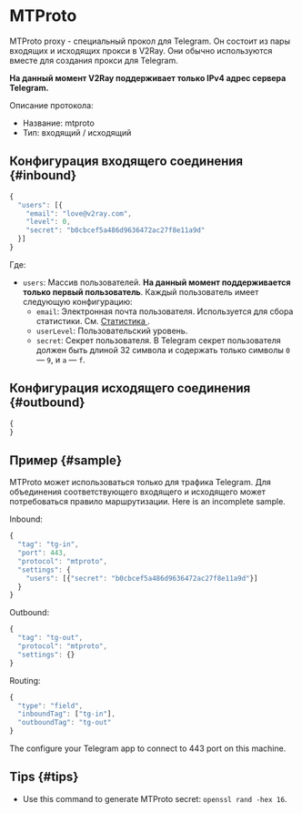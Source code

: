 # MTProto

MTProto proxy - специальный прокол для Telegram. Он состоит из пары входящих и исходящих прокси в V2Ray. Они обычно используются вместе для создания прокси для Telegram.

**На данный момент V2Ray поддерживает только IPv4 адрес сервера Telegram.**

Описание протокола:

* Название: mtproto
* Тип: входящий / исходящий

## Конфигурация входящего соединения {#inbound}

```javascript
{
  "users": [{
    "email": "love@v2ray.com",
    "level": 0,
    "secret": "b0cbcef5a486d9636472ac27f8e11a9d"
  }]
}
```

Где:

* `users`: Массив пользователей. **На данный момент поддерживается только первый пользователь**. Каждый пользователь имеет следующую конфигурацию: 
  * `email`: Электронная почта пользователя. Используется для сбора статистики. См. [ Статистика ](../stats.md).
  * ` userLevel `: Пользовательский уровень.
  * `secret`: Секрет пользователя. В Telegram секрет пользователя должен быть длиной 32 символа и содержать только символы ` 0 ` — ` 9 `, и ` a ` — ` f `.

## Конфигурация исходящего соединения {#outbound}

```javascript
{
}
```

## Пример {#sample}

MTProto может использоваться только для трафика Telegram. Для объединения соответствующего входящего и исходящего может потребоваться правило маршрутизации. Here is an incomplete sample.

Inbound:

```javascript
{
  "tag": "tg-in",
  "port": 443,
  "protocol": "mtproto",
  "settings": {
    "users": [{"secret": "b0cbcef5a486d9636472ac27f8e11a9d"}]
  }
}
```

Outbound:

```javascript
{
  "tag": "tg-out",
  "protocol": "mtproto",
  "settings": {}
}
```

Routing:

```javascript
{
  "type": "field",
  "inboundTag": ["tg-in"],
  "outboundTag": "tg-out"
}
```

The configure your Telegram app to connect to 443 port on this machine.

## Tips {#tips}

* Use this command to generate MTProto secret: `openssl rand -hex 16`.